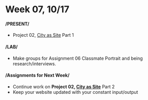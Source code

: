 # Week 07, 10/17

#### /PRESENT/

* Project 02, [City as Site](city_as_site.md) Part 1

#### /LAB/

* Make groups for Assignment 06 Classmate Portrait and being research/interviews.  

#### /Assignments for Next Week/

* Continue work on **Project 02, [City as Site](city_as_site.md)** Part 2 
* Keep your website updated with your constant input/output 
